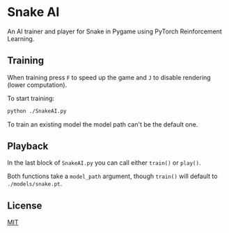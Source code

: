 # Snake AI

An AI trainer and player for Snake in Pygame using PyTorch Reinforcement Learning.

## Training
When training press `F` to speed up the game and `J` to disable rendering (lower computation).

To start training:
```bash
python ./SnakeAI.py
```

To train an existing model the model path can't be the default one.

## Playback
In the last block of `SnakeAI.py` you can call either `train()` or `play()`.

Both functions take a `model_path` argument, though `train()` will default to `./models/snake.pt`.

## License

[MIT](https://choosealicense.com/licenses/mit/)
